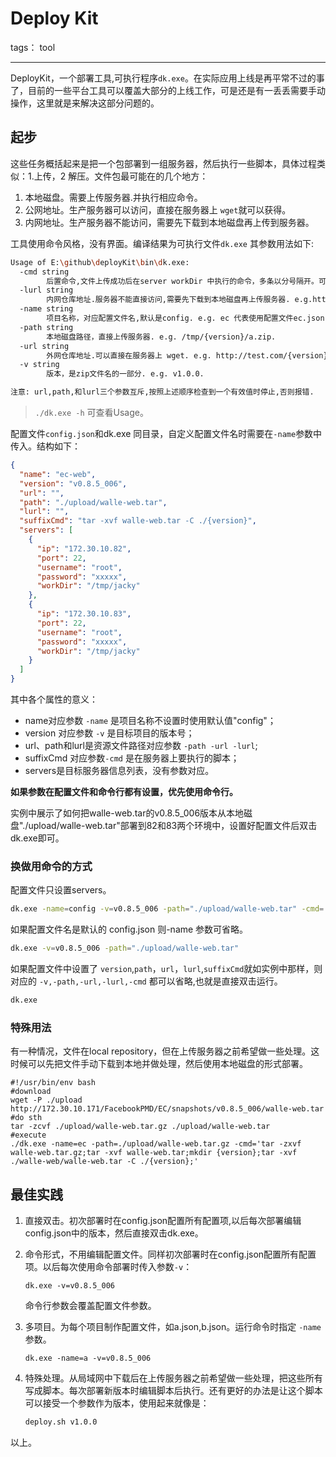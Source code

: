 # Deploy Kit 

tags： tool

---
DeployKit，一个部署工具,可执行程序`dk.exe`。在实际应用上线是再平常不过的事了，目前的一些平台工具可以覆盖大部分的上线工作，可是还是有一丢丢需要手动操作，这里就是来解决这部分问题的。

## 起步
这些任务概括起来是把一个包部署到一组服务器，然后执行一些脚本，具体过程类似：1.上传，2 解压。文件包最可能在的几个地方：

1. 本地磁盘。需要上传服务器.并执行相应命令。
2. 公网地址。生产服务器可以访问，直接在服务器上 `wget`就可以获得。
3. 内网地址。生产服务器不能访问，需要先下载到本地磁盘再上传到服务器。

工具使用命令风格，没有界面。编译结果为可执行文件`dk.exe` 其参数用法如下:

```sh
Usage of E:\github\deployKit\bin\dk.exe:
  -cmd string
        后置命令,文件上传成功后在server workDir 中执行的命令，多条以分号隔开。可以使用变量{version}。
  -lurl string
        内网仓库地址.服务器不能直接访问,需要先下载到本地磁盘再上传服务器. e.g.http://127.0.0.1/{version}/a.zip.
  -name string
        项目名称，对应配置文件名,默认是config. e.g. ec 代表使用配置文件ec.json.
  -path string
        本地磁盘路径，直接上传服务器. e.g. /tmp/{version}/a.zip.
  -url string
        外网仓库地址.可以直接在服务器上 wget. e.g. http://test.com/{version}/a.zip.
  -v string
        版本，是zip文件名的一部分. e.g. v1.0.0.

注意: url,path,和lurl三个参数互斥,按照上述顺序检查到一个有效值时停止,否则报错.
```
> `./dk.exe -h` 可查看Usage。

配置文件`config.json`和dk.exe 同目录，自定义配置文件名时需要在`-name`参数中传入。结构如下：

```json
{
  "name": "ec-web",
  "version": "v0.8.5_006",
  "url": "",
  "path": "./upload/walle-web.tar",
  "lurl": "",
  "suffixCmd": "tar -xvf walle-web.tar -C ./{version}",
  "servers": [
    {
      "ip": "172.30.10.82",
      "port": 22,
      "username": "root",
      "password": "xxxxx",
      "workDir": "/tmp/jacky"
    },
    {
      "ip": "172.30.10.83",
      "port": 22,
      "username": "root",
      "password": "xxxxx",
      "workDir": "/tmp/jacky"
    }
  ]
}
```

其中各个属性的意义：

- name对应参数 `-name` 是项目名称不设置时使用默认值"config"；
- version 对应参数 `-v` 是目标项目的版本号；
- url、path和lurl是资源文件路径对应参数 `-path -url -lurl`;
- suffixCmd 对应参数`-cmd` 是在服务器上要执行的脚本；
- servers是目标服务器信息列表，没有参数对应。

**如果参数在配置文件和命令行都有设置，优先使用命令行。**

实例中展示了如何把walle-web.tar的v0.8.5_006版本从本地磁盘"./upload/walle-web.tar"部署到82和83两个环境中，设置好配置文件后双击dk.exe即可。

### 换做用命令的方式
配置文件只设置servers。

```sh
dk.exe -name=config -v=v0.8.5_006 -path="./upload/walle-web.tar" -cmd='tar -xvf walle-web.tar -C ./{version}'
```
如果配置文件名是默认的 config.json 则-name 参数可省略。
```sh
dk.exe -v=v0.8.5_006 -path="./upload/walle-web.tar"
```
如果配置文件中设置了 `version`,`path`，`url`，`lurl`,`suffixCmd`就如实例中那样，则对应的 `-v,-path,-url,-lurl,-cmd` 都可以省略,也就是直接双击运行。
```sh
dk.exe
```


### 特殊用法
有一种情况，文件在local repository，但在上传服务器之前希望做一些处理。这时候可以先把文件手动下载到本地并做处理，然后使用本地磁盘的形式部署。

```shell
#!/usr/bin/env bash
#download
wget -P ./upload http://172.30.10.171/FacebookPMD/EC/snapshots/v0.8.5_006/walle-web.tar
#do sth
tar -zcvf ./upload/walle-web.tar.gz ./upload/walle-web.tar
#execute
./dk.exe -name=ec -path=./upload/walle-web.tar.gz -cmd='tar -zxvf walle-web.tar.gz;tar -xvf walle-web.tar;mkdir {version};tar -xvf ./walle-web/walle-web.tar -C ./{version};'

```

## 最佳实践
1. 直接双击。初次部署时在config.json配置所有配置项,以后每次部署编辑config.json中的版本，然后直接双击dk.exe。
2. 命令形式，不用编辑配置文件。同样初次部署时在config.json配置所有配置项。以后每次使用命令部署时传入参数`-v`：

    ```shell
    dk.exe -v=v0.8.5_006
    ```
    命令行参数会覆盖配置文件参数。
3. 多项目。为每个项目制作配置文件，如a.json,b.json。运行命令时指定 `-name`参数。
    ```shell
    dk.exe -name=a -v=v0.8.5_006
    ```

3. 特殊处理。从局域网中下载后在上传服务器之前希望做一些处理，把这些所有写成脚本。每次部署新版本时编辑脚本后执行。还有更好的办法是让这个脚本可以接受一个参数作为版本，使用起来就像是：
    ```sh
    deploy.sh v1.0.0
    ```

以上。